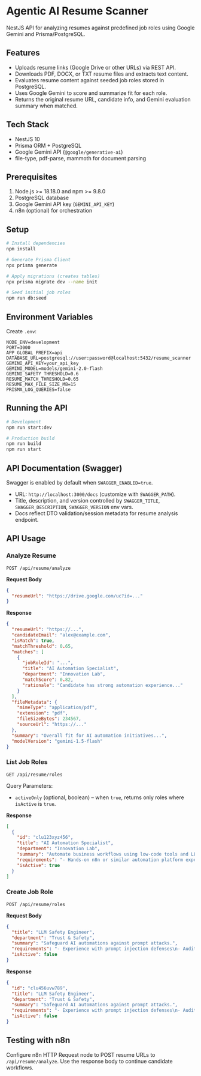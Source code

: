 # Agentic AI Resume Scanner

NestJS API for analyzing resumes against predefined job roles using Google Gemini and Prisma/PostgreSQL.

## Features

- Uploads resume links (Google Drive or other URLs) via REST API.
- Downloads PDF, DOCX, or TXT resume files and extracts text content.
- Evaluates resume content against seeded job roles stored in PostgreSQL.
- Uses Google Gemini to score and summarize fit for each role.
- Returns the original resume URL, candidate info, and Gemini evaluation summary when matched.

## Tech Stack

- NestJS 10
- Prisma ORM + PostgreSQL
- Google Gemini API (`@google/generative-ai`)
- file-type, pdf-parse, mammoth for document parsing

## Prerequisites

1. Node.js >= 18.18.0 and npm >= 9.8.0
2. PostgreSQL database
3. Google Gemini API key (`GEMINI_API_KEY`)
4. n8n (optional) for orchestration

## Setup

```bash
# Install dependencies
npm install

# Generate Prisma Client
npx prisma generate

# Apply migrations (creates tables)
npx prisma migrate dev --name init

# Seed initial job roles
npm run db:seed
```

## Environment Variables

Create `.env`:

```
NODE_ENV=development
PORT=3000
APP_GLOBAL_PREFIX=api
DATABASE_URL=postgresql://user:password@localhost:5432/resume_scanner
GEMINI_API_KEY=your_api_key
GEMINI_MODEL=models/gemini-2.0-flash
GEMINI_SAFETY_THRESHOLD=0.6
RESUME_MATCH_THRESHOLD=0.65
RESUME_MAX_FILE_SIZE_MB=15
PRISMA_LOG_QUERIES=false
```

## Running the API

```bash
# Development
npm run start:dev

# Production build
npm run build
npm run start
```

## API Documentation (Swagger)

Swagger is enabled by default when `SWAGGER_ENABLED=true`.

- URL: `http://localhost:3000/docs` (customize with `SWAGGER_PATH`).
- Title, description, and version controlled by `SWAGGER_TITLE`, `SWAGGER_DESCRIPTION`, `SWAGGER_VERSION` env vars.
- Docs reflect DTO validation/session metadata for resume analysis endpoint.

## API Usage

### Analyze Resume

`POST /api/resume/analyze`

**Request Body**

```json
{
  "resumeUrl": "https://drive.google.com/uc?id=..."
}
```

**Response**

```json
{
  "resumeUrl": "https://...",
  "candidateEmail": "alex@example.com",
  "isMatch": true,
  "matchThreshold": 0.65,
  "matches": [
    {
      "jobRoleId": "...",
      "title": "AI Automation Specialist",
      "department": "Innovation Lab",
      "matchScore": 0.82,
      "rationale": "Candidate has strong automation experience..."
    }
  ],
  "fileMetadata": {
    "mimeType": "application/pdf",
    "extension": "pdf",
    "fileSizeBytes": 234567,
    "sourceUrl": "https://..."
  },
  "summary": "Overall fit for AI automation initiatives...",
  "modelVersion": "gemini-1.5-flash"
}
```

### List Job Roles

`GET /api/resume/roles`

Query Parameters:

- `activeOnly` (optional, boolean) – when `true`, returns only roles where `isActive` is `true`.

**Response**

```json
[
  {
    "id": "clu123xyz456",
    "title": "AI Automation Specialist",
    "department": "Innovation Lab",
    "summary": "Automate business workflows using low-code tools and LLM integrations.",
    "requirements": "- Hands-on n8n or similar automation platform experience\n- Ability to design LLM prompts and safeguard workflows from prompt injection\n- Familiarity with Google Gemini or OpenAI models\n- Strong communication and documentation habits",
    "isActive": true
  }
]
```

### Create Job Role

`POST /api/resume/roles`

**Request Body**

```json
{
  "title": "LLM Safety Engineer",
  "department": "Trust & Safety",
  "summary": "Safeguard AI automations against prompt attacks.",
  "requirements": "- Experience with prompt injection defenses\n- Auditing LLM outputs",
  "isActive": false
}
```

**Response**

```json
{
  "id": "clu456uvw789",
  "title": "LLM Safety Engineer",
  "department": "Trust & Safety",
  "summary": "Safeguard AI automations against prompt attacks.",
  "requirements": "- Experience with prompt injection defenses\n- Auditing LLM outputs",
  "isActive": false
}
```

## Testing with n8n

Configure n8n HTTP Request node to POST resume URLs to `/api/resume/analyze`. Use the response body to continue candidate workflows.
